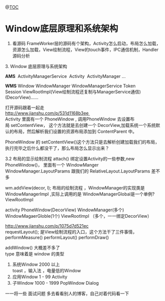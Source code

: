 @[TOC](Window底层原理和系统架构) 

# Window底层原理和系统架构

1. 看源码
FrameWorker层的源码有个架构，Activity怎么启动，布局怎么加载，资源怎么加载，View绘制流程，View的touch事件，IPC通信机制，Handler源码分析


3. Window 底层原理与系统架构

**AMS**  ActivityManagerService  Activity  ActivityManager ...

**WMS**  Window WindowManager WindowManagerService Token Session ViewRootImpl(View绘制流程还复制与ManagerService通信) (DecorView)......

打开源码跟着一起走  
http://www.jianshu.com/p/531d1168b3ee    
Activity 里面有一个 PhoneWindow , 调用PhoneWindow 去设置布局 setContentView，
这个方法就是去创建一个 DecorView,加载系统一个系统默认的布局，然后解析我们设置的资源布局添加到 ContentParent 中。

PhoneWindow 的 setContentView()这个方法只是去解析创建加载我们的布局，执行完毕之后什么都没干了，那么布局怎么显示出来？


3.2 布局的显示绘制流程
attach() 绑定设置Activity的一些参数,new PhoneWindow()， 里面有一个 WindowManger
WindowManager.LayoutParams 跟我们的 RelativeLayout.LayoutParams 差不多

wm.addView(decor, l); 布局的绘制流程  ，WindowManager的实现类是 WindowManagerImpl ,实际上调用的是 WindowManagerGlobal是一个单例?
ViewRootImpl 

activity  PhoneWindow(DecorView)  WindowManager(多个) WindowMagaerGloble(1个)  ViewRootImpl （多个，一一绑定DecorView）

http://www.jianshu.com/p/1075d7d521ec  
requestLayout(); 是View绘制流程的入口，这个方法干了三件事情，performMeasure() performLayout() performDraw() 

addWindow() 大概差不多了  
type 意味着是 window 的类型    

1. 系统Window 2000 以上   
             toast ，输入法 ，电量低的Window
2. 应用Window 1 - 99  Activity  
3. 子Window 1000 - 1999  PopWindow Dialog 

一一将一些 面试问题
多去看看别人的博客，自己对着代码看一下

 


      
     
 


